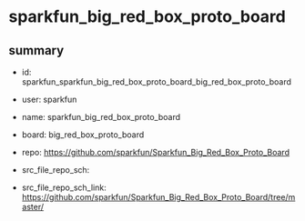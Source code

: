 # sparkfun_big_red_box_proto_board
 
## summary 
* id: sparkfun_sparkfun_big_red_box_proto_board_big_red_box_proto_board
* user: sparkfun
* name: sparkfun_big_red_box_proto_board
* board: big_red_box_proto_board
* repo: https://github.com/sparkfun/Sparkfun_Big_Red_Box_Proto_Board



* src_file_repo_sch: 
* src_file_repo_sch_link: https://github.com/sparkfun/Sparkfun_Big_Red_Box_Proto_Board/tree/master/




